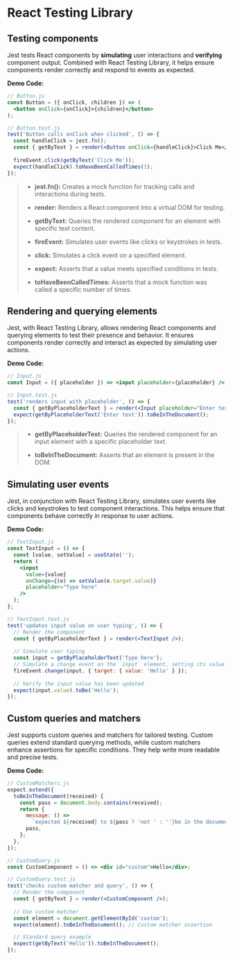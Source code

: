 # React Testing Library

## Testing components

Jest tests React components by **simulating** user interactions and **verifying** component output. Combined with React Testing Library, it helps ensure components render correctly and respond to events as expected.

**Demo Code:**

```jsx
// Button.js
const Button = ({ onClick, children }) => (
  <button onClick={onClick}>{children}</button>
);

// Button.test.js
test('Button calls onClick when clicked', () => {
  const handleClick = jest.fn();
  const { getByText } = render(<Button onClick={handleClick}>Click Me</Button>);
  
  fireEvent.click(getByText('Click Me'));
  expect(handleClick).toHaveBeenCalledTimes(1);
});
```

> - **jest.fn():** Creates a mock function for tracking calls and interactions during tests.
>   
> - **render:** Renders a React component into a virtual DOM for testing.
>
> - **getByText:** Queries the rendered component for an element with specific text content.
>
> - **fireEvent:** Simulates user events like clicks or keystrokes in tests.
>
> - **click:** Simulates a click event on a specified element.
>
> - **expect:** Asserts that a value meets specified conditions in tests.
>
> - **toHaveBeenCalledTimes:** Asserts that a mock function was called a specific number of times.

## Rendering and querying elements

Jest, with React Testing Library, allows rendering React components and querying elements to test their presence and behavior. It ensures components render correctly and interact as expected by simulating user actions.

**Demo Code:**
```jsx
// Input.js
const Input = ({ placeholder }) => <input placeholder={placeholder} />;

// Input.test.js
test('renders input with placeholder', () => {
  const { getByPlaceholderText } = render(<Input placeholder="Enter text" />);
  expect(getByPlaceholderText('Enter text')).toBeInTheDocument();
});
```

> - **getByPlaceholderText:** Queries the rendered component for an input element with a specific placeholder text.
>
> - **toBeInTheDocument:** Asserts that an element is present in the DOM.

## Simulating user events

Jest, in conjunction with React Testing Library, simulates user events like clicks and keystrokes to test component interactions. This helps ensure that components behave correctly in response to user actions.

**Demo Code:**
```jsx
// TextInput.js
const TextInput = () => {
  const [value, setValue] = useState('');
  return (
    <input
      value={value}
      onChange={(e) => setValue(e.target.value)}
      placeholder="Type here"
    />
  );
};

// TextInput.test.js
test('updates input value on user typing', () => {
  // Render the component
  const { getByPlaceholderText } = render(<TextInput />);
  
  // Simulate user typing
  const input = getByPlaceholderText('Type here');
  // Simulate a change event on the `input` element, setting its value to 'Hello'.
  fireEvent.change(input, { target: { value: 'Hello' } });
  
  // Verify the input value has been updated
  expect(input.value).toBe('Hello');
});
```

## Custom queries and matchers

Jest supports custom queries and matchers for tailored testing. Custom queries extend standard querying methods, while custom matchers enhance assertions for specific conditions. They help write more readable and precise tests.

**Demo Code:**
```jsx
// CustomMatchers.js
expect.extend({
  toBeInTheDocument(received) {
    const pass = document.body.contains(received);
    return {
      message: () =>
        `expected ${received} to ${pass ? 'not ' : ''}be in the document`,
      pass,
    };
  },
});

// CustomQuery.js
const CustomComponent = () => <div id="custom">Hello</div>;

// CustomQuery.test.js
test('checks custom matcher and query', () => {
  // Render the component
  const { getByText } = render(<CustomComponent />);
  
  // Use custom matcher
  const element = document.getElementById('custom');
  expect(element).toBeInTheDocument(); // Custom matcher assertion

  // Standard query example
  expect(getByText('Hello')).toBeInTheDocument();
});
```